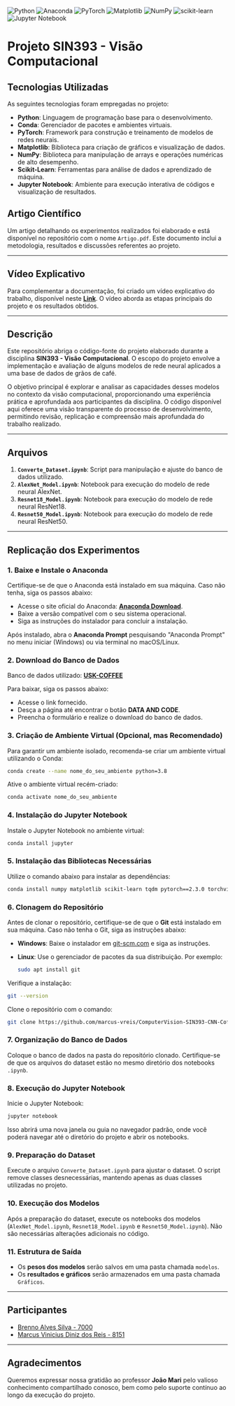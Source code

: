 ![Python](https://img.shields.io/badge/python-3670A0?style=for-the-badge&logo=python&logoColor=ffdd54) ![Anaconda](https://img.shields.io/badge/Anaconda-%2344A833.svg?style=for-the-badge&logo=anaconda&logoColor=white) ![PyTorch](https://img.shields.io/badge/PyTorch-%23EE4C2C.svg?style=for-the-badge&logo=PyTorch&logoColor=white) ![Matplotlib](https://img.shields.io/badge/Matplotlib-%23ffffff.svg?style=for-the-badge&logo=Matplotlib&logoColor=black) ![NumPy](https://img.shields.io/badge/numpy-%23013243.svg?style=for-the-badge&logo=numpy&logoColor=white) ![scikit-learn](https://img.shields.io/badge/scikit--learn-%23F7931E.svg?style=for-the-badge&logo=scikit-learn&logoColor=white) ![Jupyter Notebook](https://img.shields.io/badge/jupyter-%23FA0F00.svg?style=for-the-badge&logo=jupyter&logoColor=white)
# Projeto SIN393 - Visão Computacional

## Tecnologias Utilizadas

As seguintes tecnologias foram empregadas no projeto:

- **Python**: Linguagem de programação base para o desenvolvimento.
- **Conda**: Gerenciador de pacotes e ambientes virtuais.
- **PyTorch**: Framework para construção e treinamento de modelos de redes neurais.
- **Matplotlib**: Biblioteca para criação de gráficos e visualização de dados.
- **NumPy**: Biblioteca para manipulação de arrays e operações numéricas de alto desempenho.
- **Scikit-Learn**: Ferramentas para análise de dados e aprendizado de máquina.
- **Jupyter Notebook**: Ambiente para execução interativa de códigos e visualização de resultados.

## Artigo Científico

Um artigo detalhando os experimentos realizados foi elaborado e está disponível no repositório com o nome `Artigo.pdf`. Este documento inclui a metodologia, resultados e discussões referentes ao projeto.

---

## Vídeo Explicativo

Para complementar a documentação, foi criado um vídeo explicativo do trabalho, disponível neste **[Link](https://www.youtube.com/watch?v=mVWqjKUZZsI)**. O vídeo aborda as etapas principais do projeto e os resultados obtidos.

---



## Descrição

Este repositório abriga o código-fonte do projeto elaborado durante a disciplina **SIN393 - Visão Computacional**. O escopo do projeto envolve a implementação e avaliação de alguns modelos de rede neural aplicados a uma base de dados de grãos de café.

O objetivo principal é explorar e analisar as capacidades desses modelos no contexto da visão computacional, proporcionando uma experiência prática e aprofundada aos participantes da disciplina. O código disponível aqui oferece uma visão transparente do processo de desenvolvimento, permitindo revisão, replicação e compreensão mais aprofundada do trabalho realizado.

---

## Arquivos

1. **`Converte_Dataset.ipynb`**: Script para manipulação e ajuste do banco de dados utilizado.
2. **`AlexNet_Model.ipynb`**: Notebook para execução do modelo de rede neural AlexNet.
3. **`Resnet18_Model.ipynb`**: Notebook para execução do modelo de rede neural ResNet18.
4. **`Resnet50_Model.ipynb`**: Notebook para execução do modelo de rede neural ResNet50.

---


## Replicação dos Experimentos

### 1. Baixe e Instale o Anaconda

Certifique-se de que o Anaconda está instalado em sua máquina. Caso não tenha, siga os passos abaixo:

- Acesse o site oficial do Anaconda: **[Anaconda Download](https://www.anaconda.com/products/distribution)**.
- Baixe a versão compatível com o seu sistema operacional.
- Siga as instruções do instalador para concluir a instalação.

Após instalado, abra o **Anaconda Prompt** pesquisando "Anaconda Prompt" no menu iniciar (Windows) ou via terminal no macOS/Linux.

### 2. Download do Banco de Dados

Banco de dados utilizado: **[USK-COFFEE](https://comvis.unsyiah.ac.id/usk-coffee/)**

Para baixar, siga os passos abaixo:

- Acesse o link fornecido.
- Desça a página até encontrar o botão **DATA AND CODE**.
- Preencha o formulário e realize o download do banco de dados.

### 3. Criação de Ambiente Virtual (Opcional, mas Recomendado)

Para garantir um ambiente isolado, recomenda-se criar um ambiente virtual utilizando o Conda:

```bash
conda create --name nome_do_seu_ambiente python=3.8
```

Ative o ambiente virtual recém-criado:

```bash
conda activate nome_do_seu_ambiente
```

### 4. Instalação do Jupyter Notebook

Instale o Jupyter Notebook no ambiente virtual:

```bash
conda install jupyter
```

### 5. Instalação das Bibliotecas Necessárias

Utilize o comando abaixo para instalar as dependências:

```bash
conda install numpy matplotlib scikit-learn tqdm pytorch==2.3.0 torchvision==0.15.0 torchaudio==2.3.0 pytorch-cuda=11.8 -c pytorch -c nvidia
```



### 6. Clonagem do Repositório

Antes de clonar o repositório, certifique-se de que o **Git** está instalado em sua máquina. Caso não tenha o Git, siga as instruções abaixo:

- **Windows**: Baixe o instalador em [git-scm.com](https://git-scm.com/) e siga as instruções.
- **Linux**: Use o gerenciador de pacotes da sua distribuição. Por exemplo:

  ```bash
  sudo apt install git
  ```

Verifique a instalação:

```bash
git --version
```

Clone o repositório com o comando:

```bash
git clone https://github.com/marcus-vreis/ComputerVision-SIN393-CNN-CoffeeBean.git
```

### 7. Organização do Banco de Dados

Coloque o banco de dados na pasta do repositório clonado. Certifique-se de que os arquivos do dataset estão no mesmo diretório dos notebooks `.ipynb`.

### 8. Execução do Jupyter Notebook

Inicie o Jupyter Notebook:

```bash
jupyter notebook
```

Isso abrirá uma nova janela ou guia no navegador padrão, onde você poderá navegar até o diretório do projeto e abrir os notebooks.

### 9. Preparação do Dataset

Execute o arquivo `Converte_Dataset.ipynb` para ajustar o dataset. O script remove classes desnecessárias, mantendo apenas as duas classes utilizadas no projeto.

### 10. Execução dos Modelos

Após a preparação do dataset, execute os notebooks dos modelos (`AlexNet_Model.ipynb`, `Resnet18_Model.ipynb` e `Resnet50_Model.ipynb`). Não são necessárias alterações adicionais no código.

### 11. Estrutura de Saída

- Os **pesos dos modelos** serão salvos em uma pasta chamada `modelos`.
- Os **resultados e gráficos** serão armazenados em uma pasta chamada `Gráficos`.

---

## Participantes

- [Brenno Alves Silva - 7000](https://github.com/BrennoA1ves)
- [Marcus Vinicius Diniz dos Reis - 8151](https://github.com/marcus-vreis)
---

## Agradecimentos

Queremos expressar nossa gratidão ao professor **João Mari** pelo valioso conhecimento compartilhado conosco, bem como pelo suporte contínuo ao longo da execução do projeto. 